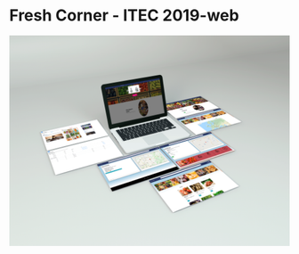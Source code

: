 # Fresh Corner - ITEC 2019-web
![preview](https://raw.githubusercontent.com/Fineas/ITEC2019-web/master/img/preview.jpg)

